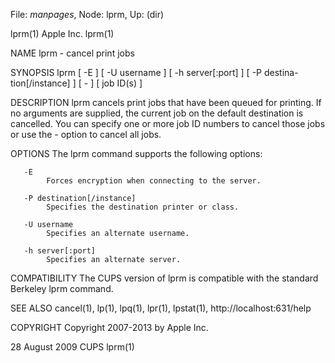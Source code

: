 File: *manpages*,  Node: lprm,  Up: (dir)

lprm(1)                           Apple Inc.                           lprm(1)



NAME
       lprm - cancel print jobs

SYNOPSIS
       lprm  [  -E  ]  [  -U  username  ]  [  -h server[:port] ] [ -P destina-
       tion[/instance] ] [ - ] [ job ID(s) ]

DESCRIPTION
       lprm cancels print jobs that have been  queued  for  printing.   If  no
       arguments  are  supplied, the current job on the default destination is
       cancelled. You can specify one or more job ID numbers to  cancel  those
       jobs or use the - option to cancel all jobs.

OPTIONS
       The lprm command supports the following options:

       -E
            Forces encryption when connecting to the server.

       -P destination[/instance]
            Specifies the destination printer or class.

       -U username
            Specifies an alternate username.

       -h server[:port]
            Specifies an alternate server.

COMPATIBILITY
       The  CUPS version of lprm is compatible with the standard Berkeley lprm
       command.

SEE ALSO
       cancel(1), lp(1), lpq(1), lpr(1), lpstat(1),
       http://localhost:631/help

COPYRIGHT
       Copyright 2007-2013 by Apple Inc.



28 August 2009                       CUPS                              lprm(1)
